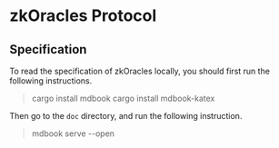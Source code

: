 # zkOracles Protocol

## Specification
To read the specification of zkOracles locally, you should first run the following instructions.
> cargo install mdbook
> cargo install mdbook-katex

Then go to the `doc` directory, and run the following instruction.
> mdbook serve --open